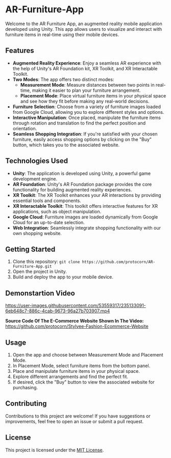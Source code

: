 # AR-Furniture-App

Welcome to the AR Furniture App, an augmented reality mobile application developed using Unity. This app allows users to visualize and interact with furniture items in real-time using their mobile devices.

## Features

- **Augmented Reality Experience**: Enjoy a seamless AR experience with the help of Unity's AR Foundation kit, XR Toolkit, and XR Interactable Toolkit.
- **Two Modes**: The app offers two distinct modes:
  - **Measurement Mode**: Measure distances between two points in real-time, making it easier to plan your furniture arrangement.
  - **Placement Mode**: Place virtual furniture items in your physical space and see how they fit before making any real-world decisions.
- **Furniture Selection**: Choose from a variety of furniture images loaded from Google Cloud, allowing you to explore different styles and options.
- **Interactive Manipulation**: Once placed, manipulate the furniture items through rotation and translation to find the perfect position and orientation.
- **Seamless Shopping Integration**: If you're satisfied with your chosen furniture, easily access shopping options by clicking on the "Buy" button, which takes you to the associated website.

## Technologies Used

- **Unity**: The application is developed using Unity, a powerful game development engine.
- **AR Foundation**: Unity's AR Foundation package provides the core functionality for building augmented reality experiences.
- **XR Toolkit**: The XR Toolkit enhances your AR interactions by providing essential tools and components.
- **XR Interactable Toolkit**: This toolkit offers interactive features for XR applications, such as object manipulation.
- **Google Cloud**: Furniture images are loaded dynamically from Google Cloud for an up-to-date selection.
- **Web Integration**: Seamlessly integrate shopping functionality with our own shopping website.

## Getting Started

1. Clone this repository: `git clone https://github.com/protocorn/AR-Furniture-App.git`
2. Open the project in Unity.
3. Build and deploy the app to your mobile device.

## Demonstartion Video

https://user-images.githubusercontent.com/53559317/235133091-6eb648c7-886c-4cab-9673-96a27b703907.mp4

**Source Code Of The E-Commerce Website Shown In The Video:**
https://github.com/protocorn/Stylvee-Fashion-Ecommerce-Website

## Usage

1. Open the app and choose between Measurement Mode and Placement Mode.
2. In Placement Mode, select furniture items from the bottom panel.
3. Place and manipulate furniture items in your physical space.
4. Explore different arrangements and find the perfect fit.
5. If desired, click the "Buy" button to view the associated website for purchasing.

## Contributing

Contributions to this project are welcome! If you have suggestions or improvements, feel free to open an issue or submit a pull request.

## License

This project is licensed under the [MIT License](LICENSE).


